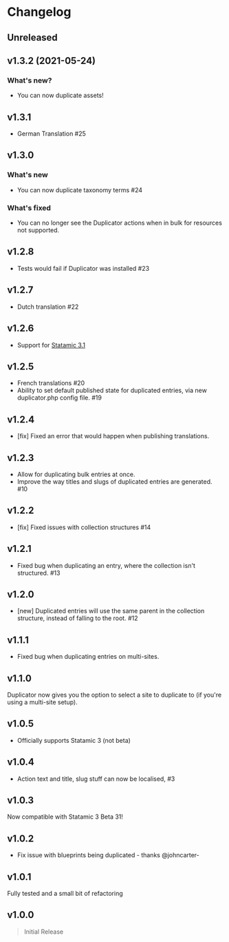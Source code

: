 # Changelog

## Unreleased

## v1.3.2 (2021-05-24)

### What's new?

* You can now duplicate assets!

## v1.3.1

* German Translation #25

## v1.3.0

### What's new

* You can now duplicate taxonomy terms #24

### What's fixed

* You can no longer see the Duplicator actions when in bulk for resources not supported.

## v1.2.8

* Tests would fail if Duplicator was installed #23

## v1.2.7

* Dutch translation #22

## v1.2.6

* Support for [Statamic 3.1](https://statamic.com/blog/statamic-3.1-lunch-party)

## v1.2.5

* French translations #20
* Ability to set default published state for duplicated entries, via new duplicator.php config file. #19

## v1.2.4

* [fix] Fixed an error that would happen when publishing translations.

## v1.2.3

* Allow for duplicating bulk entries at once.
* Improve the way titles and slugs of duplicated entries are generated. #10

## v1.2.2

* [fix] Fixed issues with collection structures #14

## v1.2.1

* Fixed bug when duplicating an entry, where the collection isn't structured. #13

## v1.2.0

* [new] Duplicated entries will use the same parent in the collection structure, instead of falling to the root. #12

## v1.1.1

* Fixed bug when duplicating entries on multi-sites.

## v1.1.0

Duplicator now gives you the option to select a site to duplicate to (if you're using a multi-site setup).

## v1.0.5

* Officially supports Statamic 3 (not beta)

## v1.0.4

* Action text and title, slug stuff can now be localised, #3

## v1.0.3

Now compatible with Statamic 3 Beta 31!

## v1.0.2

* Fix issue with blueprints being duplicated - thanks @johncarter-

## v1.0.1

Fully tested and a small bit of refactoring

## v1.0.0

> Initial Release
